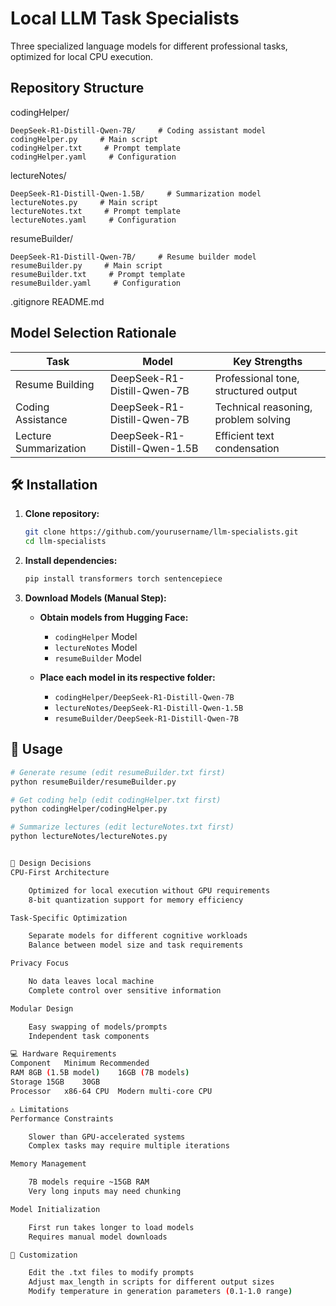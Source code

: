 # Local LLM Task Specialists

Three specialized language models for different professional tasks, optimized for local CPU execution.

## Repository Structure

codingHelper/

    DeepSeek-R1-Distill-Qwen-7B/     # Coding assistant model
    codingHelper.py     # Main script
    codingHelper.txt     # Prompt template
    codingHelper.yaml     # Configuration

lectureNotes/

    DeepSeek-R1-Distill-Qwen-1.5B/     # Summarization model
    lectureNotes.py     # Main script
    lectureNotes.txt     # Prompt template
    lectureNotes.yaml     # Configuration

resumeBuilder/

    DeepSeek-R1-Distill-Qwen-7B/     # Resume builder model
    resumeBuilder.py     # Main script
    resumeBuilder.txt     # Prompt template
    resumeBuilder.yaml     # Configuration

.gitignore
README.md


## Model Selection Rationale

| Task                 | Model                        | Key Strengths                        |
|----------------------|------------------------------|---------------------------------------|
| Resume Building      | DeepSeek-R1-Distill-Qwen-7B   | Professional tone, structured output  |
| Coding Assistance    | DeepSeek-R1-Distill-Qwen-7B   | Technical reasoning, problem solving  |
| Lecture Summarization| DeepSeek-R1-Distill-Qwen-1.5B | Efficient text condensation           |

## 🛠️ Installation

1. **Clone repository:**
    ```bash
    git clone https://github.com/yourusername/llm-specialists.git
    cd llm-specialists
    ```

2. **Install dependencies:**
    ```bash
    pip install transformers torch sentencepiece
    ```

3. **Download Models (Manual Step):**

    - **Obtain models from Hugging Face:**
        - `codingHelper` Model
        - `lectureNotes` Model
        - `resumeBuilder` Model

    - **Place each model in its respective folder:**
        - `codingHelper/DeepSeek-R1-Distill-Qwen-7B`
        - `lectureNotes/DeepSeek-R1-Distill-Qwen-1.5B`
        - `resumeBuilder/DeepSeek-R1-Distill-Qwen-7B`

## 🚀 Usage

```bash
# Generate resume (edit resumeBuilder.txt first)
python resumeBuilder/resumeBuilder.py

# Get coding help (edit codingHelper.txt first)
python codingHelper/codingHelper.py

# Summarize lectures (edit lectureNotes.txt first)
python lectureNotes/lectureNotes.py


🎯 Design Decisions
CPU-First Architecture

    Optimized for local execution without GPU requirements
    8-bit quantization support for memory efficiency

Task-Specific Optimization

    Separate models for different cognitive workloads
    Balance between model size and task requirements

Privacy Focus

    No data leaves local machine
    Complete control over sensitive information

Modular Design

    Easy swapping of models/prompts
    Independent task components

💻 Hardware Requirements
Component	Minimum	Recommended
RAM	8GB (1.5B model)	16GB (7B models)
Storage	15GB	30GB
Processor	x86-64 CPU	Modern multi-core CPU

⚠️ Limitations
Performance Constraints

    Slower than GPU-accelerated systems
    Complex tasks may require multiple iterations

Memory Management

    7B models require ~15GB RAM
    Very long inputs may need chunking

Model Initialization

    First run takes longer to load models
    Requires manual model downloads

📝 Customization

    Edit the .txt files to modify prompts
    Adjust max_length in scripts for different output sizes
    Modify temperature in generation parameters (0.1-1.0 range)
